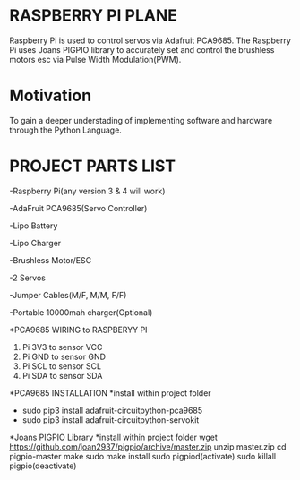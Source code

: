 # RASPBERRY PI PLANE
Raspberry Pi is used to control servos via Adafruit PCA9685. The Raspberry Pi uses Joans PIGPIO library to accurately set and control the brushless motors esc via Pulse Width Modulation(PWM).

# Motivation
To gain a deeper understading of implementing software and hardware through the Python Language.

# PROJECT PARTS LIST
  -Raspberry Pi(any version 3 & 4 will work)
  
  -AdaFruit PCA9685(Servo Controller)
  
  -Lipo Battery
  
  -Lipo Charger
  
  -Brushless Motor/ESC
  
  -2 Servos
  
  -Jumper Cables(M/F, M/M, F/F)
  
  -Portable 10000mah charger(Optional)


*PCA9685 WIRING to RASPBERYY PI
  1. Pi 3V3 to sensor VCC
  2. Pi GND to sensor GND
  3. Pi SCL to sensor SCL
  4. Pi SDA to sensor SDA


*PCA9685 INSTALLATION
  *install within project folder
  - sudo pip3 install adafruit-circuitpython-pca9685
  - sudo pip3 install adafruit-circuitpython-servokit

*Joans PIGPIO Library
  *install within project folder
  wget https://github.com/joan2937/pigpio/archive/master.zip
  unzip master.zip
  cd pigpio-master
  make
  sudo make install
  sudo pigpiod(activate)
  sudo killall pigpio(deactivate)


 


  
  
